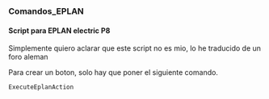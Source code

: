 ### Comandos_EPLAN
#### Script para EPLAN electric P8

Simplemente quiero aclarar que este script no es mio, lo he traducido de un foro aleman

Para crear un boton, solo hay que poner el siguiente comando.
```C#
ExecuteEplanAction
```
